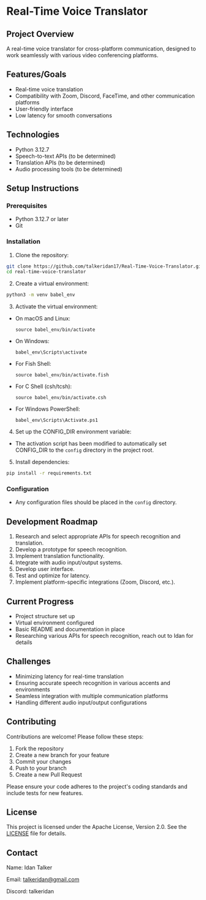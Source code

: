 # Real-Time Voice Translator

## Project Overview
A real-time voice translator for cross-platform communication, designed to work 
seamlessly with various video conferencing platforms.

## Features/Goals
- Real-time voice translation
- Compatibility with Zoom, Discord, FaceTime, and other communication platforms
- User-friendly interface
- Low latency for smooth conversations

## Technologies
- Python 3.12.7
- Speech-to-text APIs (to be determined)
- Translation APIs (to be determined)
- Audio processing tools (to be determined)

## Setup Instructions

### Prerequisites
- Python 3.12.7 or later
- Git

### Installation

1. Clone the repository:
```bash
git clone https://github.com/talkeridan17/Real-Time-Voice-Translator.git
cd real-time-voice-translator
```

2. Create a virtual environment:

```bash
python3 -m venv babel_env
```

3. Activate the virtual environment:
- On macOS and Linux:
  ```
  source babel_env/bin/activate
  ```
- On Windows:
  ```
  babel_env\Scripts\activate
  ```
- For Fish Shell:
  ```
  source babel_env/bin/activate.fish
  ```
- For C Shell (csh/tcsh):
  ```
  source babel_env/bin/activate.csh
  ```
- For Windows PowerShell:
  ```
  babel_env\Scripts\Activate.ps1
  ```

4. Set up the CONFIG_DIR environment variable:
- The activation script has been modified to automatically set CONFIG_DIR to
the `config` directory in the project root.

5. Install dependencies:

```bash
pip install -r requirements.txt
```

### Configuration
- Any configuration files should be placed in the `config` directory.

## Development Roadmap
1. Research and select appropriate APIs for speech recognition and translation.
2. Develop a prototype for speech recognition.
3. Implement translation functionality.
4. Integrate with audio input/output systems.
5. Develop user interface.
6. Test and optimize for latency.
7. Implement platform-specific integrations (Zoom, Discord, etc.).

## Current Progress
- Project structure set up
- Virtual environment configured
- Basic README and documentation in place
- Researching various APIs for speech recognition, reach out to Idan for details

## Challenges
- Minimizing latency for real-time translation
- Ensuring accurate speech recognition in various accents and environments
- Seamless integration with multiple communication platforms
- Handling different audio input/output configurations

## Contributing
Contributions are welcome! Please follow these steps:
1. Fork the repository
2. Create a new branch for your feature
3. Commit your changes
4. Push to your branch
5. Create a new Pull Request

Please ensure your code adheres to the project's coding standards and include
tests for new features.

## License

This project is licensed under the Apache License, Version 2.0. See the 
[LICENSE](LICENSE) file for details.

## Contact
Name: Idan Talker

Email: talkeridan@gmail.com

Discord: talkeridan
